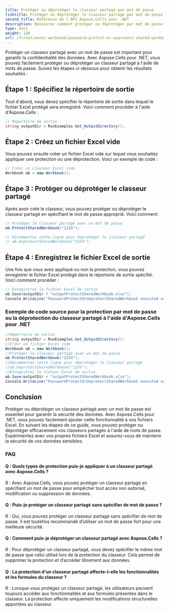```yaml
---
title: Protéger ou déprotéger le classeur partagé par mot de passe
linktitle: Protéger ou déprotéger le classeur partagé par mot de passe
second_title: Référence de l'API Aspose.Cells pour .NET
description: Découvrez comment protéger ou déprotéger par mot de passe un classeur partagé à l’aide d’Aspose.Cells pour .NET.
type: docs
weight: 120
url: /fr/net/excel-workbook/password-protect-or-unprotect-shared-workbook/
---
```

Protéger un classeur partagé avec un mot de passe est important pour garantir la confidentialité des données. Avec Aspose.Cells pour .NET, vous pouvez facilement protéger ou déprotéger un classeur partagé à l'aide de mots de passe. Suivez les étapes ci-dessous pour obtenir les résultats souhaités :

## Étape 1 : Spécifiez le répertoire de sortie

Tout d'abord, vous devez spécifier le répertoire de sortie dans lequel le fichier Excel protégé sera enregistré. Voici comment procéder à l'aide d'Aspose.Cells :

```csharp
// Répertoire de sortie
string outputDir = RunExamples.Get_OutputDirectory();
```

## Étape 2 : Créez un fichier Excel vide

Vous pouvez ensuite créer un fichier Excel vide sur lequel vous souhaitez appliquer une protection ou une déprotection. Voici un exemple de code :

```csharp
// Créer un classeur Excel vide
Workbook wb = new Workbook();
```

## Étape 3 : Protéger ou déprotéger le classeur partagé

Après avoir créé le classeur, vous pouvez protéger ou déprotéger le classeur partagé en spécifiant le mot de passe approprié. Voici comment:

```csharp
// Protéger le classeur partagé avec un mot de passe
wb.ProtectSharedWorkbook("1234");

// Décommentez cette ligne pour déprotéger le classeur partagé
// wb.UnprotectSharedWorkbook("1234");
```

## Étape 4 : Enregistrez le fichier Excel de sortie

Une fois que vous avez appliqué ou non la protection, vous pouvez enregistrer le fichier Excel protégé dans le répertoire de sortie spécifié. Voici comment procéder :

```csharp
// Enregistrez le fichier Excel de sortie
wb.Save(outputDir + "outputProtectSharedWorkbook.xlsx");
Console.WriteLine("PasswordProtectOrUnprotectSharedWorkbook executed successfully.\r\n");
```

### Exemple de code source pour la protection par mot de passe ou la déprotection du classeur partagé à l'aide d'Aspose.Cells pour .NET 
```csharp
//Répertoire de sortie
string outputDir = RunExamples.Get_OutputDirectory();
//Créer un fichier Excel vide
Workbook wb = new Workbook();
//Protéger le classeur partagé avec un mot de passe
wb.ProtectSharedWorkbook("1234");
//Décommentez cette ligne pour déprotéger le classeur partagé
//wb.UnprotectSharedWorkbook("1234");
//Enregistrez le fichier Excel de sortie
wb.Save(outputDir + "outputProtectSharedWorkbook.xlsx");
Console.WriteLine("PasswordProtectOrUnprotectSharedWorkbook executed successfully.\r\n");
```

## Conclusion

Protéger ou déprotéger un classeur partagé avec un mot de passe est essentiel pour garantir la sécurité des données. Avec Aspose.Cells pour .NET, vous pouvez facilement ajouter cette fonctionnalité à vos fichiers Excel. En suivant les étapes de ce guide, vous pouvez protéger ou déprotéger efficacement vos classeurs partagés à l'aide de mots de passe. Expérimentez avec vos propres fichiers Excel et assurez-vous de maintenir la sécurité de vos données sensibles.

### FAQ

#### Q : Quels types de protection puis-je appliquer à un classeur partagé avec Aspose.Cells ?
    
R : Avec Aspose.Cells, vous pouvez protéger un classeur partagé en spécifiant un mot de passe pour empêcher tout accès non autorisé, modification ou suppression de données.

#### Q : Puis-je protéger un classeur partagé sans spécifier de mot de passe ?
    
R : Oui, vous pouvez protéger un classeur partagé sans spécifier de mot de passe. Il est toutefois recommandé d’utiliser un mot de passe fort pour une meilleure sécurité.

#### Q : Comment puis-je déprotéger un classeur partagé avec Aspose.Cells ?
    
R : Pour déprotéger un classeur partagé, vous devez spécifier le même mot de passe que celui utilisé lors de la protection du classeur. Cela permet de supprimer la protection et d’accéder librement aux données.

#### Q : La protection d'un classeur partagé affecte-t-elle les fonctionnalités et les formules du classeur ?
    
R : Lorsque vous protégez un classeur partagé, les utilisateurs peuvent toujours accéder aux fonctionnalités et aux formules présentes dans le classeur. La protection affecte uniquement les modifications structurelles apportées au classeur.